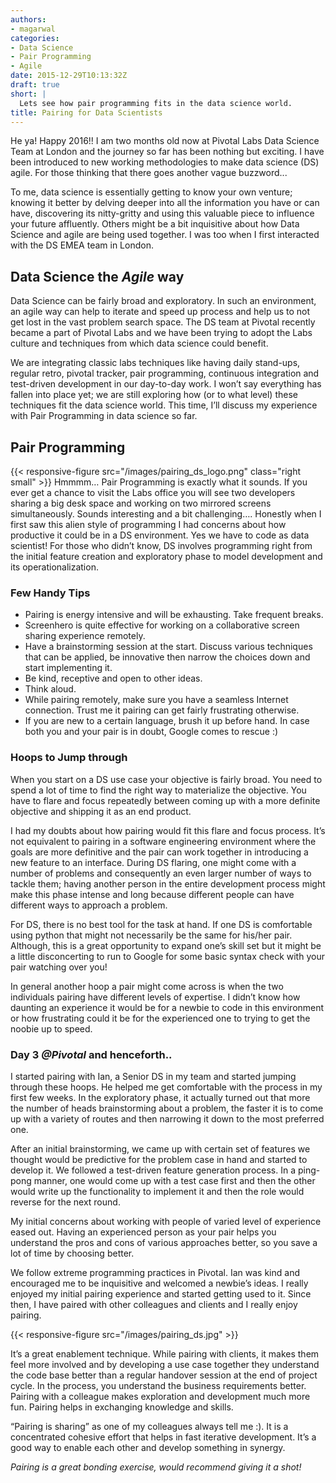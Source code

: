 ```yaml
---
authors:
- magarwal
categories:
- Data Science
- Pair Programming
- Agile
date: 2015-12-29T10:13:32Z
draft: true
short: |
  Lets see how pair programming fits in the data science world.
title: Pairing for Data Scientists
---
```


He ya! Happy 2016!! I am two months old now at Pivotal Labs Data Science Team at London and the journey so far has been nothing but exciting. I have been introduced to new working methodologies to make data science (DS) agile. For those thinking that there goes another vague buzzword...

To me, data science is essentially getting to know your own venture; knowing it better by delving deeper into all the information you have or can have, discovering its nitty-gritty and using this valuable piece to influence your future affluently. Others might be a bit inquisitive about how Data Science and agile are being used together. I was too when I first interacted with the DS EMEA team in London.

## Data Science the _Agile_ way
Data Science can be fairly broad and exploratory. In such an environment, an agile way can help to iterate and speed up process and help us to not get lost in the vast problem search space. The DS team at Pivotal recently became a part of Pivotal Labs and we have been trying to adopt the Labs culture and techniques from which data science could benefit.

We are integrating classic labs techniques like having daily stand-ups, regular retro, pivotal tracker, pair programming, continuous integration and test-driven development in our day-to-day work. I won’t say everything has fallen into place yet; we are still exploring how (or to what level) these techniques fit the data science world. This time, I’ll discuss my experience with Pair Programming in data science so far.

## Pair Programming
{{< responsive-figure src="/images/pairing_ds_logo.png" class="right small" >}}
Hmmmm… Pair Programming is exactly what it sounds. If you ever get a chance to visit the Labs office you will see two developers sharing a big desk space and working on two mirrored screens simultaneously. Sounds interesting and a bit challenging…. Honestly when I first saw this alien style of programming I had concerns about how productive it could be in a DS environment. Yes we have to code as data scientist! For those who didn’t know, DS involves programming right from the initial feature creation and exploratory phase to model development and its operationalization.

### Few Handy Tips
* Pairing is energy intensive and will be exhausting. Take frequent breaks.
* Screenhero is quite effective for working on a collaborative screen sharing experience remotely.
* Have a brainstorming session at the start. Discuss various techniques that can be applied, be innovative then narrow the choices down and start implementing it.
* Be kind, receptive and open to other ideas.
* Think aloud.
* While pairing remotely, make sure you have a seamless Internet connection. Trust me it pairing can get fairly frustrating otherwise.
* If you are new to a certain language, brush it up before hand. In case both you and your pair is in doubt, Google comes to rescue :)

### Hoops to Jump through
When you start on a DS use case your objective is fairly broad. You need to spend a lot of time to find the right way to materialize the objective. You have to flare and focus repeatedly between coming up with a more definite objective and shipping it as an end product.

I had my doubts about how pairing would fit this flare and focus process. It’s not equivalent to pairing in a software engineering environment where the goals are more definitive and the pair can work together in introducing a new feature to an interface. During DS flaring, one might come with a number of problems and consequently an even larger number of ways to tackle them; having another person in the entire development process might make this phase intense and long because different people can have different ways to approach a problem.

For DS, there is no best tool for the task at hand. If one DS is comfortable using python that might not necessarily be the same for his/her pair. Although, this is a great opportunity to expand one’s skill set but it might be a little disconcerting to run to Google for some basic syntax check with your pair watching over you!

In general another hoop a pair might come across is when the two individuals pairing have different levels of expertise. I didn’t know how daunting an experience it would be for a newbie to code in this environment or how frustrating could it be for the experienced one to trying to get the noobie up to speed.

### Day 3 _@Pivotal_ and henceforth..
I started pairing with Ian, a Senior DS in my team and started jumping through these hoops. He helped me get comfortable with the process in my first few weeks. In the exploratory phase, it actually turned out that more the number of heads brainstorming about a problem, the faster it is to come up with a variety of routes and then narrowing it down to the most preferred one.

After an initial brainstorming, we came up with certain set of features we thought would be predictive for the problem case in hand and started to develop it. We followed a test-driven feature generation process. In a ping-pong manner, one would come up with a test case first and then the other would write up the functionality to implement it and then the role would reverse for the next round.

My initial concerns about working with people of varied level of experience eased out. Having an experienced person as your pair helps you understand the pros and cons of various approaches better, so you save a lot of time by choosing better.

We follow extreme programming practices in Pivotal. Ian was kind and encouraged me to be inquisitive and welcomed a newbie’s ideas. I really enjoyed my initial pairing experience and started getting used to it. Since then, I have paired with other colleagues and clients and I really enjoy pairing.

{{< responsive-figure src="/images/pairing_ds.jpg" >}}

It’s a great enablement technique. While pairing with clients, it makes them feel more involved and by developing a use case together they understand the code base better than a regular handover session at the end of project cycle. In the process, you understand the business requirements better. Pairing with a colleague makes exploration and development much more fun. Pairing helps in exchanging knowledge and skills.

“Pairing is sharing” as one of my colleagues always tell me :). It is a concentrated cohesive effort that helps in fast iterative development. It’s a good way to enable each other and develop something in synergy.

_Pairing is a great bonding exercise, would recommend giving it a shot!_
